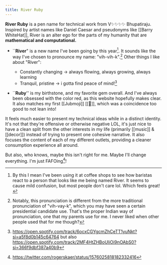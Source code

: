 ```yaml
---
title: River Ruby
---
```

**River Ruby** is a pen name for technical work from V✨✨✨✨ Bhupatiraju. Inspired by artist names like Daniel Caesar and pseudonyms like [[Barry WhiteHat]], River is an alter ego for the parts of my humanity that are **mathematical and computational.**

- \`\`**River**" is a new name I've been going by this year[^1]. It sounds like the way I've chosen to pronounce my name: "vih-vih-k".[^2]  Other things I like about "River":
	- Constantly changing -> always flowing, always growing, always learning
	- Tranquil, pristine -> i gotta find peace of mind![^3]

- \`\`**Ruby**'' is my birthstone, and my favorite gem overall. And I've always been obsessed with the color red, as this website hopefully makes clear. It also matches my first [[Jubmoji]] [[🔺]], which was a coincidence too good to not lean into!

It feels much easier to present my technical ideas while in a distinct identity. It's not that they're offensive or otherwise negative LOL, it's just nice to have a clean split from the other interests in my life (primarily [[music]] & [[decor]]) instead of trying to present one cohesive narrative. It also focuses the content of each of my different outlets, providing a cleaner consumption experience all around.

But also, who knows, maybe this isn't right for me. Maybe I'll change everything. I'm just FAFOing[^4]!

[^1]: By this I mean I've been using it at coffee shops to see how baristas react to a person that looks like me being named River. It seems to cause mild confusion, but most people don't care lol. Which feels great!

[^2]: Notably, this pronunciation is different from the more traditional pronunciation of "vih-vay-k", which you may have seen a certain presidential candidate use. That's the proper Indian way of pronunciation, one that my parents use for me. I never liked when other people used that for me though?

[^3]: https://open.spotify.com/track/6ocxCGYgcmZhCeTT1yuNkt?si=a5f8d0b145c64764 but also https://open.spotify.com/track/2MF4HtZHBoUliOi9nOAbS0?si=366f9dbf387a40b9

[^4]: https://twitter.com/rogerskaer/status/1576025818182332416
